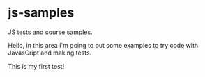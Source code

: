 # js-samples
JS tests and course samples.

Hello, in this area I'm going to put some examples to try code with JavasCript and making tests.

This is my first test!
